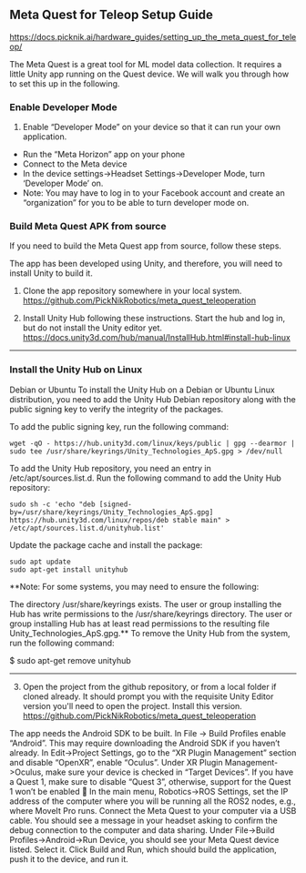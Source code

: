## Meta Quest for Teleop Setup Guide

https://docs.picknik.ai/hardware_guides/setting_up_the_meta_quest_for_teleop/

The Meta Quest is a great tool for ML model data collection. It requires a little Unity app running on the Quest device. We will walk you through how to set this up in the following.


### Enable Developer Mode

1. Enable “Developer Mode” on your device so that it can run your own application.
- Run the “Meta Horizon” app on your phone
- Connect to the Meta device
- In the device settings->Headset Settings->Developer Mode, turn ‘Developer Mode’ on.
- Note: You may have to log in to your Facebook account and create an “organization” for you to be able to turn developer mode on.


### Build Meta Quest APK from source
If you need to build the Meta Quest app from source, follow these steps.

The app has been developed using Unity, and therefore, you will need to install Unity to build it.

1. Clone the app repository somewhere in your local system.
  https://github.com/PickNikRobotics/meta_quest_teleoperation

2. Install Unity Hub following these instructions. Start the hub and log in, but do not install the Unity editor yet.
  https://docs.unity3d.com/hub/manual/InstallHub.html#install-hub-linux
_______

### Install the Unity Hub on Linux
Debian or Ubuntu
To install the Unity Hub on a Debian or Ubuntu Linux distribution, you need to add the Unity Hub Debian repository along with the public signing key to verify the integrity of the packages.

To add the public signing key, run the following command:

```
wget -qO - https://hub.unity3d.com/linux/keys/public | gpg --dearmor | sudo tee /usr/share/keyrings/Unity_Technologies_ApS.gpg > /dev/null
```

To add the Unity Hub repository, you need an entry in /etc/apt/sources.list.d. Run the following command to add the Unity Hub repository:

```
sudo sh -c 'echo "deb [signed-by=/usr/share/keyrings/Unity_Technologies_ApS.gpg] https://hub.unity3d.com/linux/repos/deb stable main" > /etc/apt/sources.list.d/unityhub.list'
```

Update the package cache and install the package:
```
sudo apt update
sudo apt-get install unityhub
```
**Note: For some systems, you may need to ensure the following:

The directory /usr/share/keyrings exists.
The user or group installing the Hub has write permissions to the /usr/share/keyrings directory.
The user or group installing Hub has at least read permissions to the resulting file Unity_Technologies_ApS.gpg.**
To remove the Unity Hub from the system, run the following command:

$ sudo apt-get remove unityhub
_______




3. Open the project from the github repository, or from a local folder if cloned already. It should prompt you with the requisite Unity Editor version you'll need to open the project. Install this version.
https://github.com/PickNikRobotics/meta_quest_teleoperation

The app needs the Android SDK to be built. In File -> Build Profiles enable “Android”. This may require downloading the Android SDK if you haven’t already.
In Edit->Project Settings, go to the “XR Plugin Management” section and disable “OpenXR”, enable “Oculus”.
Under XR Plugin Management->Oculus, make sure your device is checked in “Target Devices”. If you have a Quest 1, make sure to disable “Quest 3”, otherwise, support for the Quest 1 won’t be enabled 🤷
In the main menu, Robotics->ROS Settings, set the IP address of the computer where you will be running all the ROS2 nodes, e.g., where MoveIt Pro runs.
Connect the Meta Quest to your computer via a USB cable. You should see a message in your headset asking to confirm the debug connection to the computer and data sharing.
Under File->Build Profiles->Android->Run Device, you should see your Meta Quest device listed. Select it.
Click Build and Run, which should build the application, push it to the device, and run it.
